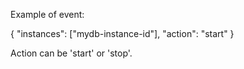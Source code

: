 Example of event:

{
  "instances": ["mydb-instance-id"],
  "action": "start"
}


Action can be 'start' or 'stop'.